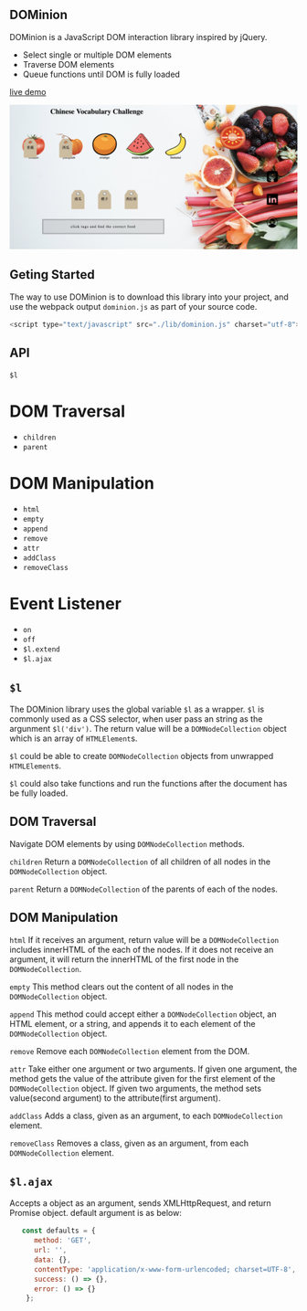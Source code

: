 ## DOMinion
DOMinion is a JavaScript DOM interaction library inspired by jQuery.
* Select single or multiple DOM elements
* Traverse DOM elements
* Queue functions until DOM is fully loaded

[live demo](http://lkang.xyz/DOMinion/)

![live](assets/images/live.png)


## Geting Started
The way to use DOMinion is to download this library into your project, and use
the webpack output `dominion.js` as part of your source code.

  ```javascript
  <script type="text/javascript" src="./lib/dominion.js" charset="utf-8"></script>
  ```

  ## API
  `$l`
  # DOM Traversal
  * `children`
  * `parent`
  # DOM Manipulation
  * `html`
  * `empty`
  * `append`
  * `remove`
  * `attr`
  * `addClass`
  * `removeClass`
  # Event Listener
  * `on`
  * `off`
  * `$l.extend`
  * `$l.ajax`

  ## `$l`
  The DOMinion library uses the global variable `$l` as a wrapper.
  `$l` is commonly used as a CSS selector, when user pass an string as the argunment `$l('div')`.
  The return value will be a `DOMNodeCollection` object which is an array of `HTMLElement`s.

  `$l` could be able to create `DOMNodeCollection` objects from unwrapped `HTMLElement`s.

  `$l` could also take functions and run the functions after the document has be fully loaded.

  ## DOM Traversal
  Navigate DOM elements by using `DOMNodeCollection` methods.

  `children`
  Return a `DOMNodeCollection` of all children of all nodes in the `DOMNodeCollection` object.

  `parent`
  Return a `DOMNodeCollection` of the parents of each of the nodes.

  ## DOM Manipulation

  `html`
  If it receives an argument, return value will be a `DOMNodeCollection` includes innerHTML of the each of the nodes.
  If it does not receive an argument, it will return the innerHTML of the first node in the `DOMNodeCollection`.

  `empty`
  This method clears out the content of all nodes in the `DOMNodeCollection` object.

  `append`
  This method could accept either a `DOMNodeCollection` object, an HTML element, or a string, and appends it
  to each element of the `DOMNodeCollection` object.

  `remove`
  Remove each `DOMNodeCollection` element from the DOM.

  `attr`
  Take either one argument or two arguments. If given one argument, the method gets the value of the attribute given
  for the first element of the `DOMNodeCollection` object. If given two arguments, the method sets value(second argument)
  to the attribute(first argument).

  `addClass`
  Adds a class, given as an argument, to each `DOMNodeCollection` element.

  `removeClass`
  Removes a class, given as an argument, from each `DOMNodeCollection` element.


 ## `$l.ajax`

 Accepts a object as an argument, sends XMLHttpRequest, and return Promise object.
 default argument is as below:

```javascript
   const defaults = {
      method: 'GET',
      url: '',
      data: {},
      contentType: 'application/x-www-form-urlencoded; charset=UTF-8',
      success: () => {},
      error: () => {}
    };
 ```
